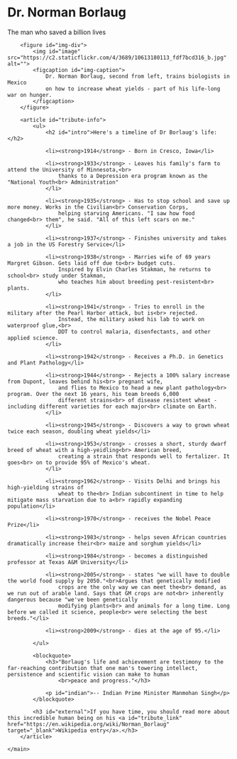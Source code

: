 <html lang="en">
<head>
    <meta charset="UTF-8">
    <meta name="viewport" content="width=device-width, initial-scale=1.0">
    <meta http-equiv="X-UA-Compatible" content="ie=edge">
    <title>Tribute Page</title>
    <link rel="stylesheet" href="tribute.css">
</head>
<body>
    <main id="main">
        <h1 id="title">Dr. Norman Borlaug</h1>
        <p>The man who saved a billion lives</p>

        <figure id="img-div">
            <img id="image" src="https://c2.staticflickr.com/4/3689/10613180113_fdf7bcd316_b.jpg" alt="">
            <figcaption id="img-caption">
                Dr. Norman Borlaug, second from left, trains biologists in Mexico 
                on how to increase wheat yields - part of his life-long war on hunger.
            </figcaption>
        </figure>

        <article id="tribute-info">
            <ul>
                <h2 id="intro">Here's a timeline of Dr Borlaug's life:</h2>
                
                <li><strong>1914</strong> - Born in Cresco, Iowa</li>

                <li><strong>1933</strong> - Leaves his family's farm to attend the University of Minnesota,<br> 
                    thanks to a Depression era program known as the "National Youth<br> Administration"
                </li>

                <li><strong>1935</strong> - Has to stop school and save up more money. Works in the Civilian<br> Conservation Corps, 
                    helping starving Americans. "I saw how food changed<br> them", he said. "All of this left scars on me."
                </li>

                <li><strong>1937</strong> - Finishes university and takes a job in the US Forestry Service</li>

                <li><strong>1938</strong> - Marries wife of 69 years Margret Gibson. Gets laid off due to<br> budget cuts. 
                    Inspired by Elvin Charles Stakman, he returns to school<br> study under Stakman, 
                    who teaches him about breeding pest-resistent<br> plants.
                </li>

                <li><strong>1941</strong> - Tries to enroll in the military after the Pearl Harbor attack, but is<br> rejected. 
                    Instead, the military asked his lab to work on waterproof glue,<br> 
                    DDT to control malaria, disenfectants, and other applied science.
                </li>

                <li><strong>1942</strong> - Receives a Ph.D. in Genetics and Plant Pathology</li>

                <li><strong>1944</strong> - Rejects a 100% salary increase from Dupont, leaves behind his<br> pregnant wife, 
                    and flies to Mexico to head a new plant pathology<br> program. Over the next 16 years, his team breeds 6,000 
                    different strains<br> of disease resistent wheat - including different varieties for each major<br> climate on Earth.
                </li>

                <li><strong>1945</strong> - Discovers a way to grown wheat twice each season, doubling wheat yields</li>
                
                <li><strong>1953</strong> - crosses a short, sturdy dwarf breed of wheat with a high-yeidling<br> American breed, 
                    creating a strain that responds well to fertalizer. It goes<br> on to provide 95% of Mexico's wheat.  
                </li>

                <li><strong>1962</strong> - Visits Delhi and brings his high-yielding strains of 
                    wheat to the<br> Indian subcontinent in time to help mitigate mass starvation due to a<br> rapidly expanding population</li>

                <li><strong>1970</strong> - receives the Nobel Peace Prize</li>

                <li><strong>1983</strong> - helps seven African countries dramatically increase their<br> maize and sorghum yields</li>

                <li><strong>1984</strong> - becomes a distinguished professor at Texas A&M University</li>

                <li><strong>2005</strong> - states "we will have to double the world food supply by 2050."<br>Argues that genetically modified 
                    crops are the only way we can meet the<br> demand, as we run out of arable land. Says that GM crops are not<br> inherently dangerous because "we've been genetically 
                    modifying plants<br> and animals for a long time. Long before we called it science, people<br> were selecting the best breeds."</li>
                
                <li><strong>2009</strong> - dies at the age of 95.</li>

            </ul>

            <blockquote>
                <h3>"Borlaug's life and achievement are testimony to the far-reaching contribution that one man's towering intellect, persistence and scientific vision can make to human 
                    <br>peace and progress."</h3>

                <p id="indian">-- Indian Prime Minister Manmohan Singh</p>
            </blockquote>

            <h3 id="external">If you have time, you should read more about this incredible human being on his <a id="tribute_link" href="https://en.wikipedia.org/wiki/Norman_Borlaug" target="_blank">Wikipedia entry</a>.</h3>
        </article>
        
    </main>
</body>
</html>
